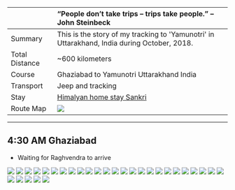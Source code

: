 | | “People don’t take trips – trips take people.” – John Steinbeck|
| :--- | :--- |
| Summary | This is the story of my tracking to 'Yamunotri' in Uttarakhand, India during October, 2018.|
| Total Distance | ~600 kilometers |
| Course | Ghaziabad to Yamunotri Uttarakhand India |
| Transport | Jeep and tracking |
| Stay | [Himalyan home stay Sankri](http://www.madhubanashram.org)|
| Route Map |![](https://github.com/inbravo/travel/blob/master/january-2019/images/k/route-map.jpg)|

---

##  4:30 AM Ghaziabad
*	Waiting for Raghvendra to arrive

![](https://github.com/inbravo/travel/blob/master/october-2018/images/IMG_20181012_092026.jpg)
![](https://github.com/inbravo/travel/blob/master/october-2018/images/IMG_20181012_092204.jpg)
![](https://github.com/inbravo/travel/blob/master/october-2018/images/IMG_20181012_092704.jpg)
![](https://github.com/inbravo/travel/blob/master/october-2018/images/IMG_20181012_092710.jpg)
![](https://github.com/inbravo/travel/blob/master/october-2018/images/IMG_20181012_160206.jpg)
![](https://github.com/inbravo/travel/blob/master/october-2018/images/IMG_20181012_160253.jpg)
![](https://github.com/inbravo/travel/blob/master/october-2018/images/IMG_20181012_165537.jpg)
![](https://github.com/inbravo/travel/blob/master/october-2018/images/IMG_20181012_165555.jpg)
![](https://github.com/inbravo/travel/blob/master/october-2018/images/IMG_20181012_165604.jpg)
![](https://github.com/inbravo/travel/blob/master/october-2018/images/IMG_20181013_062846.jpg)
![](https://github.com/inbravo/travel/blob/master/october-2018/images/IMG_20181013_063256.jpg)
![](https://github.com/inbravo/travel/blob/master/october-2018/images/IMG_20181013_065648.jpg)
![](https://github.com/inbravo/travel/blob/master/october-2018/images/IMG_20181013_073458.jpg)
![](https://github.com/inbravo/travel/blob/master/october-2018/images/IMG_20181013_073505.jpg)
![](https://github.com/inbravo/travel/blob/master/october-2018/images/IMG_20181013_073938.jpg)
![](https://github.com/inbravo/travel/blob/master/october-2018/images/IMG_20181013_081936.jpg)
![](https://github.com/inbravo/travel/blob/master/october-2018/images/IMG_20181013_091006.jpg)
![](https://github.com/inbravo/travel/blob/master/october-2018/images/IMG_20181013_092711.jpg)
![](https://github.com/inbravo/travel/blob/master/october-2018/images/IMG_20181013_122008.jpg)
![](https://github.com/inbravo/travel/blob/master/october-2018/images/IMG_20181013_132601.jpg)
![](https://github.com/inbravo/travel/blob/master/october-2018/images/IMG_20181013_133451.jpg)
![](https://github.com/inbravo/travel/blob/master/october-2018/images/IMG_20181013_133507.jpg)
![](https://github.com/inbravo/travel/blob/master/october-2018/images/IMG_20181013_133514.jpg)
![](https://github.com/inbravo/travel/blob/master/october-2018/images/IMG_20181013_133915.jpg)
![](https://github.com/inbravo/travel/blob/master/october-2018/images/IMG_20181013_142539.jpg)
![](https://github.com/inbravo/travel/blob/master/october-2018/images/IMG_20181013_142543.jpg)
![](https://github.com/inbravo/travel/blob/master/october-2018/images/IMG_20181013_142554.jpg)
![](https://github.com/inbravo/travel/blob/master/october-2018/images/IMG_20181014_060944.jpg)
![](https://github.com/inbravo/travel/blob/master/october-2018/images/IMG_20181014_073807.jpg)
![](https://github.com/inbravo/travel/blob/master/october-2018/images/IMG_20181014_074019.jpg)
